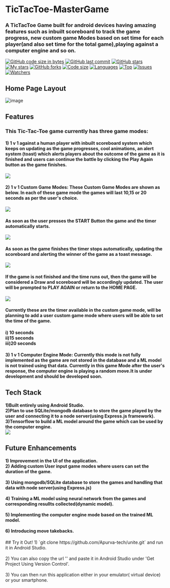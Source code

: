 # TicTacToe-MasterGame
<h3>
A TicTacToe Game built for android devices having amazing features such as inbuilt scoreboard to track the game progress, new custom game Modes based on set time for each player(and also set time for the total game),playing against a computer engine and so on.
  </h3>

[![GitHub code size in bytes](https://img.shields.io/github/languages/code-size/arcAman07/TicTacToe_MasterGame?logo=github&style=for-the-badge)](https://github.com/arcAman07/) 
[![GitHub last commit](https://img.shields.io/github/last-commit/arcAman07/TicTacToe_MasterGame?style=for-the-badge&logo=git)](https://github.com/arcAman07/) 
[![GitHub stars](https://img.shields.io/github/stars/arcAman07/TicTacToe_MasterGame?style=for-the-badge)](https://github.com/arcAman07/TicTacToe_MasterGame/stargazers) 
[![My stars](https://img.shields.io/github/stars/arcAman07?affiliations=OWNER%2CCOLLABORATOR&style=for-the-badge&label=My%20stars)](https://github.com/arcAman07/TicTacToe_MasterGame/stargazers) 
[![GitHub forks](https://img.shields.io/github/forks/arcAman07/TicTacToe_MasterGame?style=for-the-badge&logo=git)](https://github.com/arcAman07/TicTacToe_MasterGame/network)
[![Code size](https://img.shields.io/github/languages/code-size/arcAman07/TicTacToe_MasterGame?style=for-the-badge)](https://github.com/Apurva-tech/arcAman07)
[![Languages](https://img.shields.io/github/languages/count/arcAman07/TicTacToe_MasterGame?style=for-the-badge)](https://github.com/arcAman07/TicTacToe_MasterGame)
[![Top](https://img.shields.io/github/languages/top/arcAman07/TicTacToe_MasterGame?style=for-the-badge&label=Top%20Languages)](https://github.com/arcAman07/TicTacToe_MasterGame)
[![Issues](https://img.shields.io/github/issues/arcAman07/TicTacToe_MasterGame?style=for-the-badge&label=Issues)](https://github.com/arcAman07/TicTacToe_MasterGame)
[![Watchers](	https://img.shields.io/github/watchers/arcAman07/TicTacToe_MasterGame?label=Watch&style=for-the-badge)](https://github.com/arcAman07/TicTacToe_MasterGame/)

## Home Page Layout
![image](https://user-images.githubusercontent.com/76823502/134799298-f9dfd494-a3c2-42b9-914d-619dbda07867.png)


## Features
<h3>This Tic-Tac-Toe game currently has three game modes:</h3>
  <h4>
    1) 1 v 1 against a human player with inbuilt scoreboard system which keeps on updating as the game progresses, cool animations, an alert system (toast) which alerts players about the outcome of the game as it is finished and users can continue the battle by clicking the Play Again button as the game finishes.</h4>
    <img src = "https://user-images.githubusercontent.com/76823502/134799686-77d44d1c-edd7-4b32-86da-e7f1ec43f00e.png">
    <h4>
    2) 1 v 1 Custom Game Modes: These Custom Game Modes are shown as below. In each of these game mode the games will last 10,15 or 20 seconds as per the user's choice. </h4>
  <img src="https://user-images.githubusercontent.com/76823502/134803004-4d38d7fb-9c45-47ca-8bc8-d93ee86846d9.png">
  <h4>As soon as the user presses the START Button the game and the timer automatically starts.</h4>
  <img src="https://user-images.githubusercontent.com/76823502/134803152-2f54cb5a-5620-4a4f-a573-8dc269254768.png">
  <h4>As soon as the game finishes the timer stops automatically, updating the scoreboard and alerting the winner of the game as a toast message.</h4>
  <img src = "https://user-images.githubusercontent.com/76823502/134803452-01f531e5-7892-4aef-b887-9c9cdf2fe76b.png">
  <h4> If the game is not finished and the time runs out, then the game will be considered a Draw and scoreboard will be accordingly updated. The user will be prompted to PLAY AGAIN or return to the HOME PAGE.</h4>
  <img src = "https://user-images.githubusercontent.com/76823502/134803639-e16520ac-2afa-4ea3-af44-1e987990982d.png">
<h4>Currently these are the timer available in the custom game mode, will be planning to add a user custom game mode where users will be able to set the time of the game.</h4>
<h4>
  i) 10 seconds<br>
  ii)15 seconds<br>
  iii)20 seconds<br>
  
  </h4>
  <h4>
  3) 1 v 1 Computer Engine Mode: Currently this mode is not fully implemented as the game are not stored in the database and a ML model is not trained using that data.
  Currently in this game Mode after the user's response, the computer engine is playing a random move.It is under development and should be developed soon.
  </h4>
  
## Tech Stack
 <h4> 
  1)Built entirely using Android Studio. <br>
  2)Plan to use SQLite/mongodb database to store the game played by the user and connecting it to a node server(using Express.js framework).<br>
  3)Tensorflow to build a ML model around the game which can be used by the computer engine.<br>
  <img src = "https://user-images.githubusercontent.com/76823502/134804006-088a6813-6e4b-4525-995a-969c12197111.png">

  </h4>

 
 ## Future Enhancements
  <h4>
  1) Improvement in the UI of the application.<br>
  2) Adding custom User input game modes where users can set the duration of the game.<br><br>
  3) Using mongodb/SQLite database to store the games and handling that data with node server(using Express.js)<br><br>
  4) Training a ML model using neural network from the games and corresponding resullts collected(dynamic model).<br><br>
  5) Implementing the computer engine mode based on the trained ML model.<br><br>
  6) Introducing move takebacks.
  </h4>
  ## Try it Out!
  1) `git clone https://github.com/Apurva-tech/unite.git` and run it in Android Studio.<br><br>
  2) You can also copy the url '' and paste it in Android Studio under 'Get Project Using Version Control'.<br><br>
  3) You can then run this application either in your emulator( virtual device) or your smartphone.<br><br>


